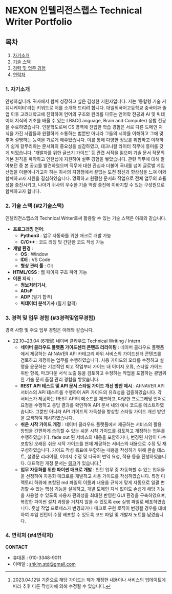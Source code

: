 # NEXON 인텔리전스랩스 Technical Writer Portfolio 

## 목차

1. [자기소개](#1-자기소개)
2. [기술 스택](#2-기술-스택)
3. [경력 및 업무 경험](#3-경력-및-업무-경험)
4. [연락처](#4-연락처)

### 1. 자기소개
 안녕하십니까. 귀사에서 함께 성장하고 싶은 김성현 지원자입니다. 저는 '통합형 기술 커뮤니케이터'라는 키워드로 저를 소개해 드리려 합니다.
 대일외국어고등학교 중국어과 졸업 이후 고려대학교에 진학하여 언어의 구조와 원리를 다루는 언어학 전공과 AI 및 빅데이터 지식의 기초를 배울 수 있는 LB&C(Language, Brain and Computer) 융합 전공을 수료하였습니다. 인문학도로써 CS 영역에 진입한 학습 경험은 서로 다른 도메인 지식을 가진 사람들과 원활하게 소통하는 법뿐만 아니라 그들의 시야를 이해하고 그에 맞추어 설명하는 능력을 기르게 해주었습니다.
 이를 통해 다양한 정보를 취합하고 이해하기 쉽게 갈무리하는 문서화의 중요성을 실감하였고, 테크니컬 라이터 직무에 흥미를 갖게 되었습니다. '개발자를 위한 글쓰기 가이드' 등 관련 서적을 읽으며 기술 문서 작문의 기본 원칙을 파악하고 인턴십에 지원하여 실무 경험을 쌓았습니다.
 관련 직무에 대해 알아보던 중 본 공고를 발견하였으며 직무에 대한 관심과 더불어 국내를 넘어 글로벌 게임 산업을 이끌어나가고자 하는 귀사의 지향점에서 끝없는 도전 정신과 향상심을 느껴 이와 함께하고자 지원을 결심하였습니다.
 명확하고 원활한 문서화 작업으로 전체 업무의 효율성을 증진시키고, 나아가 귀사의 우수한 기술 역량 증진에 이바지할 수 있는 구성원으로 함께하고자 합니다.

### 2. 기술 스택 {#2기술스택}
인텔리전스랩스의 Technical Writer로써 활용할 수 있는 기술 스택은 아래와 같습니다.
- **프로그래밍 언어**:
	- **Python3** : 업무 자동화를 위한 매크로 개발 가능
	- **C/C++** : 코드 리딩 및 간단한 코드 작성 가능
- **개발 환경** : 
	- **OS** : Window
	- **IDE** : VS Code
	- **형상 관리 툴** : Git
- **HTML/CSS** : 웹 페이지 구조 파악 가능
- **이론 지식** : 
	- **정보처리기사**, 
	- **ADsP**
	- **ADP** (필기 합격) 
	- **빅데이터 분석기사** (필기 합격) 

### 3. 경력 및 업무 경험 {#3경력및업무경험}
경력 사항 및 주요 업무 경험은 아래와 같습니다.
- 22.10~23.04 (6개월) 네이버 클라우드 Technical Writing / Intern
	- **네이버 클라우드 플랫폼 가이드센터 콘텐츠 리라이팅**
	: 네이버 클라우드 플랫폼에서 제공하는 AI·NAVER API 카테고리 하위 서비스의 가이드센터 콘텐츠를 검토하고 개정하는 업무를 수행하였습니다. 사용 가이드의 오타를 수정하고 설명을 윤문하는 기본적인 퇴고 작업부터 가이드 내 이미지 오류, 스타일 가이드 위반 항목, 마크다운 서식 노출 등을 검토하고 수정하는 작업을 포함하는 광범위한 기술 문서 품질 관리 경험을 쌓았습니다.  
	- **REST API 테스트 및 API 문서 스타일 가이드 개선 방안 제시**
	: AI·NAVER API 서비스의 API 테스트를 수행하여 API 가이드의 유효성을 검증하였습니다. 각 서비스가 제공하는 REST API의 메소드를 체크하고, 다양한 프로그래밍 언어로 요청을 수행하고 응답 결과를 확인하여 API 문서 내의 예시 코드를 테스트하였습니다. 그뿐만 아니라 API 가이드의 가독성을 향상할 스타일 가이드 개선 방안을 모색하여 제시하였습니다.
	- **쉬운 시작 가이드 개정**
	: 네이버 클라우드 플랫폼에서 제공하는 서비스의 활용 방법을 간편하게 습득할 수 있는 쉬운 시작 가이드를 검토하고 개정하는 업무를 수행하였습니다. fade out 된 서비스의 내용을 포함하거나, 변경된 사양이 다수 포함된 오래된 쉬운 시작 가이드를 현재 제공하는 서비스의 내용으로 수정 및 재구성하였습니다. 가이드 작성 목표에 부합하는 내용을 작성하기 위해 콘솔 테스트, 설명문 리라이팅, 이미지 수정 및 다국어 번역 요청, 적용 등을 진행하였습니다. 대표적인 개정 문서는 [링크](https://www.ncloud.com/guideCenter/guide/24)가 있습니다.[^1]
	[^1]: 2023.04.12일 기준으로 해당 가이드는 제가 개정한 내용이나 서비스의 업데이트에 따라 추후 다른 작성자에 의해 수정될 수 있습니다.
	- **업무 자동화를 위한 파이썬 매크로 개발**
	: 인턴 업무 중 자동화할 수 있는 업무들을 선정하여 자동화 매크로를 개발하고 사용 가이드를 작성하였습니다. 특정 디렉토리 하위에 포함된 md 파일의 이름과 내용을 규칙에 맞게 자동으로 일괄 변경할 수 있는 핵심 기능을 설계하고, 개발 도메인 지식 없이도 손쉽게 해당 기능을 사용할 수 있도록 사용자 편의성을 최대한 반영한 GUI 환경을 구축하였으며, 복잡한 파이썬 설치 과정을 거치지 않을 수 있도록 exe 실행 파일로 배포하였습니다. 훗날 작업 프로세스가 변경되거나 매크로 구현 로직이 변경될 경우를 대비하여 후임 인턴이 수정 배포할 수 있도록 코드 파일 및 개발자 노트를 남겼습니다.

### 4. 연락처 {#4연락처}
**CONTACT**   
- 휴대폰 : 010-3348-9011
- 이메일 : <shkim.std@gmail.com>
